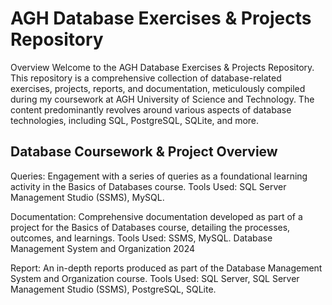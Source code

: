 # AGH Database Exercises & Projects Repository
Overview
Welcome to the AGH Database Exercises & Projects Repository. This repository is a comprehensive collection of database-related exercises, projects, reports, and documentation, meticulously compiled during my coursework at AGH University of Science and Technology. The content predominantly revolves around various aspects of database technologies, including SQL, PostgreSQL, SQLite, and more.


## Database Coursework & Project Overview

Queries: Engagement with a series of queries as a foundational learning activity in the Basics of Databases course.
Tools Used: SQL Server Management Studio (SSMS), MySQL.

Documentation: Comprehensive documentation developed as part of a project for the Basics of Databases course, detailing the processes, outcomes, and learnings.
Tools Used: SSMS, MySQL.
Database Management System and Organization 2024

Report: An in-depth reports produced as part of the Database Management System and Organization course.
Tools Used: SQL Server, SQL Server Management Studio (SSMS), PostgreSQL, SQLite.

